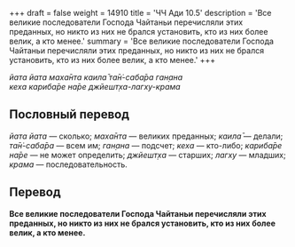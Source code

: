 +++
draft = false
weight = 14910
title = 'ЧЧ Ади 10.5'
description = 'Все великие последователи Господа Чайтаньи перечисляли этих преданных, но никто из них не брался установить, кто из них более велик, а кто менее.'
summary = 'Все великие последователи Господа Чайтаньи перечисляли этих преданных, но никто из них не брался установить, кто из них более велик, а кто менее.'
+++

_йата йата маха̄нта каила̄ та̄н̇-саба̄ра ган̣ана  
кеха кариба̄ре на̄ре джйешт̣ха-лагху-крама_

## Пословный перевод

_йата_ _йата_ — сколько; _маха̄нта_ — великих преданных; _каила̄_ — делали; _та̄н̇_\-_саба̄ра_ — всем им; _ган̣ана_ — подсчет; _кеха_ — кто-либо; _кариба̄ре_ _на̄ре_ — не может определить; _джйешт̣ха_ — старших; _лагху_ — младших; _крама_ — последовательность.

## Перевод

**Все великие последователи Господа Чайтаньи перечисляли этих преданных, но никто из них не брался установить, кто из них более велик, а кто менее.**
